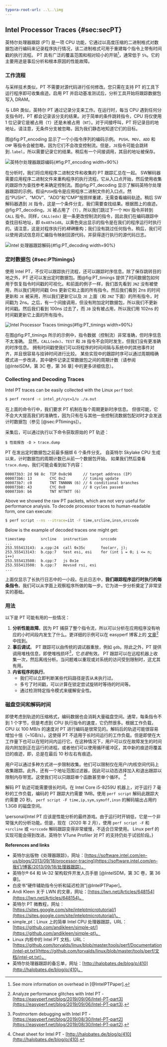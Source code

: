 ```yaml
---
typora-root-url: ..\..\img
---
```


## Intel Processor Traces {#sec:secPT}

英特尔处理器跟踪 (PT) 是一项 CPU 功能，它通过以高度压缩的二进制格式对数据包进行编码来记录程序执行情况，该二进制格式可用于重建每个指令上带有时间戳的执行流程。 PT 具有广泛的覆盖范围和相对较小的开销[^1]，通常低于 `5%`。它的主要用途是事后分析和根本原因的性能故障。

### 工作流程

与采样技术类似，PT 不需要对源代码进行任何修改。您只需在支持 PT 的工具下运行程序即可收集痕迹。启用 PT 并启动基准测试后，分析工具开始将跟踪数据包写入 DRAM。

与 LBR 类似，英特尔 PT 通过记录分支来工作。在运行时，每当 CPU 遇到任何分支指令时，PT 都会记录该分支的结果。对于简单的条件跳转指令，CPU 将仅使用 1 位记录它是被占用（`T`）还是未被占用（`NT`）。对于间接呼叫，PT 将记录目的地地址。请注意，无条件分支被忽略，因为我们静态地知道它们的目标。

图@fig:PT_encoding 显示了一个小指令序列的编码示例。 `PUSH`、`MOV`、`ADD` 和 `CMP` 等指令会被忽略，因为它们不会改变控制流。但是，`JE`指令可能会跳转到`.label`，所以需要记录它的结果。稍后有一个间接调用，其目的地址被保存。

![英特尔处理器跟踪编码](/4/PT_encoding.jpg){#fig:PT_encoding width=90%}

在分析时，我们将应用程序二进制文件和收集的 PT 跟踪汇总在一起。 SW解码器需要应用程序二进制文件来重构程序的执行流程。它从入口点开始，然后使用收集的跟踪作为查找参考来确定控制流。图@fig:PT_decoding 显示了解码英特尔处理器跟踪的示例。假设`PUSH`指令是应用程序二进制文件的入口点。然后“PUSH”、“MOV”、“ADD”和“CMP”按原样重建，无需查看编码轨迹。稍后 SW 解码器遇到 `JE` 指令，这是一个条件分支，我们需要查找结果。根据图上的痕迹。 @fig:PT_decoding，`JE` 被占用了（`T`），所以我们跳过下一个 `MOV` 指令并转到 `CALL` 指令。同样，`CALL(edx)` 是一条更改控制流的指令，因此我们在编码跟踪中查找目标地址，即 `0x407e1d8`。以黄色突出显示的指令是在我们的程序运行时执行的。请注意，这是对程序执行的*精确*重构；我们没有跳过任何指令。稍后，我们可以使用调试信息将汇编指令映射回源代码，并获得逐行执行的源代码日志。

![Intel 处理器跟踪解码](/4/PT_decoding.jpg){#fig:PT_decoding width=90%}

### 定时数据包 {#sec:PTtimings}

使用 Intel PT，不仅可以跟踪执行流程，还可以跟踪时序信息。除了保存跳转目的地之外，PT 还可以发出定时数据包。图@fig:PT_timings 提供了时间数据包如何用于恢复指令时间戳的可视化。和前面的例子一样，我们首先看到 `JNZ` 没有被使用，所以我们用时间戳 0ns 更新它和上面的所有指令。然后我们看到 2ns 的时间更新和 `JE` 被采用，所以我们更新它以及 `JE` 上面（和 `JNZ` 下面）的所有指令，时间戳为 2ns。之后，有一个间接调用，但没有附加定时数据包，所以我们不更新时间戳。然后我们看到 100ns 过去了，而 `JB` 没有被占用，所以我们用 102ns 的时间戳更新它上面的所有指令。

![Intel Processor Traces timings](/4/PT_timings.jpg){#fig:PT_timings width=90%}

在图@fig:PT_timings 所示的示例中，指令数据（控制流）非常准确，但时序信息不太准确。 显然，`CALL(edx)`、`TEST` 和 `JB` 指令不会同时发生，但我们没有更准确的时序信息。 拥有时间戳使我们可以将程序的时间间隔与系统中的其他事件对齐，并且很容易与挂钟时间进行比较。 某些实现中的跟踪时序可以通过周期精确模式进一步改进，其中硬件记录正常数据包之间的周期计数（请参阅 [@IntelSDM，第 3C 卷，第 36 章] 中的更多详细信息）。

### Collecting and Decoding Traces

Intel PT traces can be easily collected with the Linux `perf` tool:

```bash
$ perf record -e intel_pt/cyc=1/u ./a.out
```

在上面的命令行中，我们要求 PT 机制在每个周期更新时序信息。 但很可能，它不会大大提高我们的准确性，因为只有在与其他一些控制流数据包配对时才会发送计时数据包（参见 [@sec:PTtimings]）。

采集后，可以通过执行以下命令获取原始的 PT 轨迹：

```重击
$ 性能报告 -D > trace.dump
```

PT 在发出定时数据包之前最多捆绑 6 个条件分支。 自英特尔 Skylake CPU 生成以来，计时数据包的周期计数已从前一个数据包开始。 如果我们然后查看 `trace.dump`，我们可能会看到如下内容：

```
000073b3: 2d 98 8c  TIP 0x8c98     // target address (IP)
000073b6: 13        CYC 0x2        // timing update
000073b7: c0        TNT TNNNNN (6) // 6 conditional branches
000073b8: 43        CYC 0x8        // 8 cycles passed
000073b9: b6        TNT NTTNTT (6)
```

Above we showed the raw PT packets, which are not very useful for performance analysis. To decode processor traces to human-readable form, one can execute:

```bash
$ perf script --ns --itrace=i1t -F time,srcline,insn,srccode
```

Below is the example of decoded traces one might get:

```
timestamp       srcline   instruction      srccode
...
253.555413143:  a.cpp:24  call 0x35c       foo(arr, j);
253.555413143:  b.cpp:7   test esi, esi    for (int i = 0; i <= n; i++)
253.555413508:  b.cpp:7   js 0x1e
253.555413508:  b.cpp:7   movsxd rsi, esi
...
```

上面仅显示了长执行日志中的一小段。在此日志中，__我们跟踪程序运行时执行的每条指令__。我们可以从字面上观察程序所做的每一步。它为进一步分析奠定了非常坚实的基础。

### 用法

以下是 PT 可能有用的一些情况：

1. **分析性能故障**。因为 PT 捕获了整个指令流，所以可以分析在应用程序没有响应的小时间段内发生了什么。更详细的示例可以在 easyperf 博客上的 [文章](https://easyperf.net/blog/2019/09/06/Intel-PT-part3)[^2] 中找到。
2. **事后调试**。 PT 跟踪可以由传统的调试器重放，例如 `gdb`。除此之外，PT 提供调用堆栈信息，即使堆栈损坏[^3]，它*总是*有效。 PT 跟踪可以在远程机器上收集一次，然后离线分析。当问题难以重现或对系统的访问受到限制时，这尤其有用。
3. **内省程序的执行**。
   - 我们可以立即判断某些代码路径是否从未执行过。
   - 多亏了时间戳，可以计算在锁定尝试旋转时等待的时间等。
   - 通过检测特定指令模式来缓解安全性。

### 磁盘空间和解码时间

即使考虑到轨迹的压缩格式，编码数据也会消耗大量磁盘空间。通常，每条指令不到 1 个字节，但是考虑到 CPU 执行指令的速度，它仍然很多。根据工作负载，CPU 以 100 MB/s 的速度对 PT 进行编码是很常见的。解码后的轨迹可能很容易增加十倍（~1GB/s）。这使得 PT 不适用于长时间运行的工作负载。但是即使在大工作量下也可以在短时间内运行它。在这种情况下，用户可以仅在故障发生的时间段内附加到正在运行的进程。或者他们可以使用循环缓冲区，其中新的痕迹将覆盖旧的痕迹，即，总是在最后 10 秒左右有痕迹。

用户可以通过多种方式进一步限制收集。他们可以限制仅在用户/内核空间代码上收集跟踪。此外，还有一个地址范围过滤器，因此可以动态选择加入和退出跟踪以限制内存带宽。这使我们可以只跟踪单个函数甚至单个循环。 [^4]

解码 PT 轨迹可能需要很长时间。在 Intel Core i5-8259U 机器上，对于运行 7 毫秒的工作负载，编码的 PT 跟踪大约需要 1MB。使用 `perf script` 解码此跟踪大约需要 20 秒。 `perf script -F time,ip,sym,symoff,insn` 的解码输出占用约 1.3GB 的磁盘空间。

\personal{Intel PT 应该是性能分析的最终游戏。由于运行时开销低，它是一个非常强大的分析功能。但是，现在（2020 年 2 月），使用 `perf script -F` 和 `+srcline` 或 `+srccode` 解码跟踪变得非常缓慢，不适合日常使用。 Linux perf 的实现可能会得到改进。英特尔 VTune Profiler 对 PT 的支持仍处于试验阶段。}

**References and links**

* 英特尔出版物《处理器跟踪》，网址：[https://software.intel.com/en-us/blogs/2013/09/18/processor-tracing](https://software.intel.com/en-我们/博客/2013/09/18/处理器跟踪）。
* 英特尔® 64 和 IA-32 架构软件开发人员手册 [@IntelSDM，第 3C 卷，第 36 章]。
* 白皮书“硬件辅助指令分析和延迟检测”[@IntelPTPaper]。
* Andi Kleen 关于 LWN 的文章，网址：[https://lwn.net/Articles/648154](https://lwn.net/Articles/648154)。
* 英特尔 PT 微教程，网址：[https://sites.google.com/site/intelptmicrotutorial/](https://sites.google.com/site/intelptmicrotutorial/)。
* simple_pt：Linux 上的简单 Intel CPU 处理器跟踪，URL：
  [https://github.com/andikleen/simple-pt/](https://github.com/andikleen/simple-pt)。
* Linux 内核中的 Intel PT 文档，URL：
  [https://github.com/torvalds/linux/blob/master/tools/perf/Documentation/intel-pt.txt](https://github.com/torvalds/linux/blob/master/tools/perf/文档/intel-pt.txt）。
* 英特尔处理器跟踪的备忘单，网址：[http://halobates.de/blog/p/410](http://halobates.de/blog/p/410)。


[^1]: See more information on overhead in [@IntelPTPaper].
[^2]: Analyze performance glitches with Intel PT - [https://easyperf.net/blog/2019/09/06/Intel-PT-part3](https://easyperf.net/blog/2019/09/06/Intel-PT-part3).
[^3]: Postmortem debugging with Intel PT - [https://easyperf.net/blog/2019/08/30/Intel-PT-part2](https://easyperf.net/blog/2019/08/30/Intel-PT-part2).
[^4]: Cheat sheet for Intel PT - [http://halobates.de/blog/p/410](http://halobates.de/blog/p/410).
